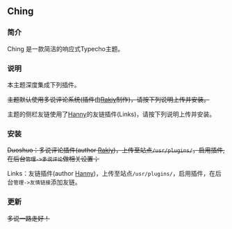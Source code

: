 ## Ching

### 简介

Ching 是一款简洁的响应式Typecho主题。

### 说明

本主题深度集成下列插件。

~~主题默认使用多说评论系统(插件由[Rakiy][1]制作)，请按下列说明上传并安装。~~

主题的侧栏友链使用了[Hanny][2]的友链插件(Links)，请按下列说明上传并安装。

### 安装

~~Duoshuo：多说评论插件(author [Rakiy][1])，上传至站点`/usr/plugins/`，启用插件,在后台`管理->多说评论`做相关设置；~~

Links：友链插件(author [Hanny][2])，上传至站点`/usr/plugins/`，启用插件，在后台`管理->友情链接`添加友链。

### 更新

~~多说一路走好！~~

[1]: http://ysido.com/
[2]: http://www.imhan.com
